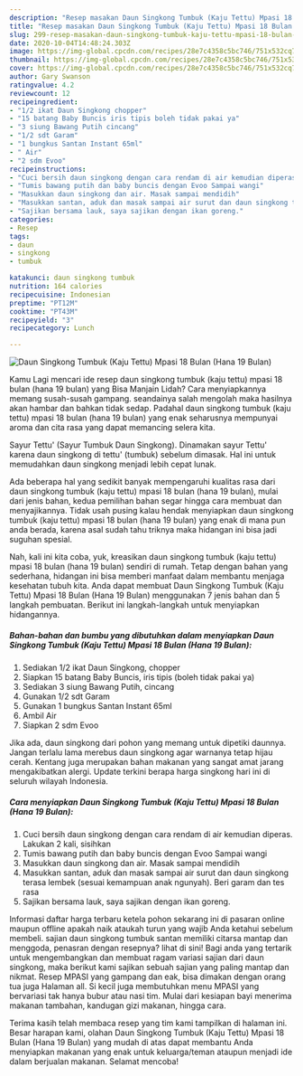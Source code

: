 ```yaml
---
description: "Resep masakan Daun Singkong Tumbuk (Kaju Tettu) Mpasi 18 Bulan (Hana 19 Bulan) | Langkah Membuat Daun Singkong Tumbuk (Kaju Tettu) Mpasi 18 Bulan (Hana 19 Bulan) Yang Sedap"
title: "Resep masakan Daun Singkong Tumbuk (Kaju Tettu) Mpasi 18 Bulan (Hana 19 Bulan) | Langkah Membuat Daun Singkong Tumbuk (Kaju Tettu) Mpasi 18 Bulan (Hana 19 Bulan) Yang Sedap"
slug: 299-resep-masakan-daun-singkong-tumbuk-kaju-tettu-mpasi-18-bulan-hana-19-bulan-langkah-membuat-daun-singkong-tumbuk-kaju-tettu-mpasi-18-bulan-hana-19-bulan-yang-sedap
date: 2020-10-04T14:48:24.303Z
image: https://img-global.cpcdn.com/recipes/28e7c4358c5bc746/751x532cq70/daun-singkong-tumbuk-kaju-tettu-mpasi-18-bulan-hana-19-bulan-foto-resep-utama.jpg
thumbnail: https://img-global.cpcdn.com/recipes/28e7c4358c5bc746/751x532cq70/daun-singkong-tumbuk-kaju-tettu-mpasi-18-bulan-hana-19-bulan-foto-resep-utama.jpg
cover: https://img-global.cpcdn.com/recipes/28e7c4358c5bc746/751x532cq70/daun-singkong-tumbuk-kaju-tettu-mpasi-18-bulan-hana-19-bulan-foto-resep-utama.jpg
author: Gary Swanson
ratingvalue: 4.2
reviewcount: 12
recipeingredient:
- "1/2 ikat Daun Singkong chopper"
- "15 batang Baby Buncis iris tipis boleh tidak pakai ya"
- "3 siung Bawang Putih cincang"
- "1/2 sdt Garam"
- "1 bungkus Santan Instant 65ml"
- " Air"
- "2 sdm Evoo"
recipeinstructions:
- "Cuci bersih daun singkong dengan cara rendam di air kemudian diperas. Lakukan 2 kali, sisihkan"
- "Tumis bawang putih dan baby buncis dengan Evoo Sampai wangi"
- "Masukkan daun singkong dan air. Masak sampai mendidih"
- "Masukkan santan, aduk dan masak sampai air surut dan daun singkong terasa lembek (sesuai kemampuan anak ngunyah). Beri garam dan tes rasa"
- "Sajikan bersama lauk, saya sajikan dengan ikan goreng."
categories:
- Resep
tags:
- daun
- singkong
- tumbuk

katakunci: daun singkong tumbuk 
nutrition: 164 calories
recipecuisine: Indonesian
preptime: "PT12M"
cooktime: "PT43M"
recipeyield: "3"
recipecategory: Lunch

---
```



![Daun Singkong Tumbuk (Kaju Tettu) Mpasi 18 Bulan (Hana 19 Bulan)](https://img-global.cpcdn.com/recipes/28e7c4358c5bc746/751x532cq70/daun-singkong-tumbuk-kaju-tettu-mpasi-18-bulan-hana-19-bulan-foto-resep-utama.jpg)

Kamu Lagi mencari ide resep daun singkong tumbuk (kaju tettu) mpasi 18 bulan (hana 19 bulan) yang Bisa Manjain Lidah? Cara menyiapkannya memang susah-susah gampang. seandainya salah mengolah maka hasilnya akan hambar dan bahkan tidak sedap. Padahal daun singkong tumbuk (kaju tettu) mpasi 18 bulan (hana 19 bulan) yang enak seharusnya mempunyai aroma dan cita rasa yang dapat memancing selera kita.

Sayur Tettu&#39; (Sayur Tumbuk Daun Singkong). Dinamakan sayur Tettu&#39; karena daun singkong di tettu&#39; (tumbuk) sebelum dimasak. Hal ini untuk memudahkan daun singkong menjadi lebih cepat lunak.

Ada beberapa hal yang sedikit banyak mempengaruhi kualitas rasa dari daun singkong tumbuk (kaju tettu) mpasi 18 bulan (hana 19 bulan), mulai dari jenis bahan, kedua pemilihan bahan segar hingga cara membuat dan menyajikannya. Tidak usah pusing kalau hendak menyiapkan daun singkong tumbuk (kaju tettu) mpasi 18 bulan (hana 19 bulan) yang enak di mana pun anda berada, karena asal sudah tahu triknya maka hidangan ini bisa jadi suguhan spesial.


Nah, kali ini kita coba, yuk, kreasikan daun singkong tumbuk (kaju tettu) mpasi 18 bulan (hana 19 bulan) sendiri di rumah. Tetap dengan bahan yang sederhana, hidangan ini bisa memberi manfaat dalam membantu menjaga kesehatan tubuh kita. Anda dapat membuat Daun Singkong Tumbuk (Kaju Tettu) Mpasi 18 Bulan (Hana 19 Bulan) menggunakan 7 jenis bahan dan 5 langkah pembuatan. Berikut ini langkah-langkah untuk menyiapkan hidangannya.

<!--inarticleads1-->

##### Bahan-bahan dan bumbu yang dibutuhkan dalam menyiapkan Daun Singkong Tumbuk (Kaju Tettu) Mpasi 18 Bulan (Hana 19 Bulan):

1. Sediakan 1/2 ikat Daun Singkong, chopper
1. Siapkan 15 batang Baby Buncis, iris tipis (boleh tidak pakai ya)
1. Sediakan 3 siung Bawang Putih, cincang
1. Gunakan 1/2 sdt Garam
1. Gunakan 1 bungkus Santan Instant 65ml
1. Ambil  Air
1. Siapkan 2 sdm Evoo


Jika ada, daun singkong dari pohon yang memang untuk dipetiki daunnya. Jangan terlalu lama merebus daun singkong agar warnanya tetap hijau cerah. Kentang juga merupakan bahan makanan yang sangat amat jarang mengakibatkan alergi. Update terkini berapa harga singkong hari ini di seluruh wilayah Indonesia. 

<!--inarticleads2-->

##### Cara menyiapkan Daun Singkong Tumbuk (Kaju Tettu) Mpasi 18 Bulan (Hana 19 Bulan):

1. Cuci bersih daun singkong dengan cara rendam di air kemudian diperas. Lakukan 2 kali, sisihkan
1. Tumis bawang putih dan baby buncis dengan Evoo Sampai wangi
1. Masukkan daun singkong dan air. Masak sampai mendidih
1. Masukkan santan, aduk dan masak sampai air surut dan daun singkong terasa lembek (sesuai kemampuan anak ngunyah). Beri garam dan tes rasa
1. Sajikan bersama lauk, saya sajikan dengan ikan goreng.


Informasi daftar harga terbaru ketela pohon sekarang ini di pasaran online maupun offline apakah naik ataukah turun yang wajib Anda ketahui sebelum membeli. sajian daun singkong tumbuk santan memiliki citarsa mantap dan menggoda, penasran dengan resepnya? lihat di sini! Bagi anda yang tertarik untuk mengembangkan dan membuat ragam variasi sajian dari daun singkong, maka berikut kami sajikan sebuah sajian yang paling mantap dan nikmat. Resep MPASI yang gampang dan eak, bisa dimakan dengan orang tua juga Halaman all. Si kecil juga membutuhkan menu MPASI yang bervariasi tak hanya bubur atau nasi tim. Mulai dari kesiapan bayi menerima makanan tambahan, kandugan gizi makanan, hingga cara. 

Terima kasih telah membaca resep yang tim kami tampilkan di halaman ini. Besar harapan kami, olahan Daun Singkong Tumbuk (Kaju Tettu) Mpasi 18 Bulan (Hana 19 Bulan) yang mudah di atas dapat membantu Anda menyiapkan makanan yang enak untuk keluarga/teman ataupun menjadi ide dalam berjualan makanan. Selamat mencoba!

